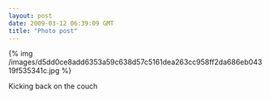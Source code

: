 ```yaml
---
layout: post
date: 2009-03-12 06:39:09 GMT
title: "Photo post"
---
```

{% img /images/d5dd0ce8add6353a59c638d57c5161dea263cc958ff2da686eb04319f535341c.jpg %}

Kicking back on the couch
